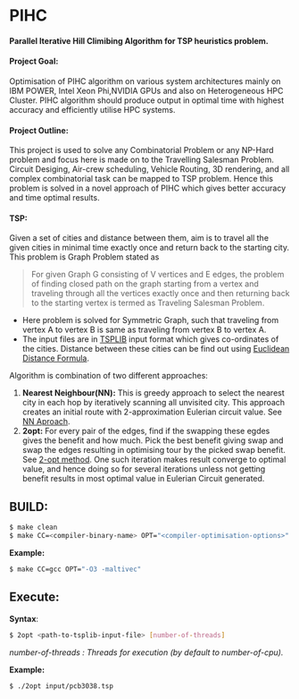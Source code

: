 
# PIHC
#### Parallel Iterative Hill Climibing Algorithm for TSP heuristics problem.

#### Project Goal:
Optimisation of PIHC algorithm on various system architectures mainly on IBM POWER, Intel Xeon Phi,NVIDIA GPUs and also on Heterogeneous HPC Cluster. PIHC algorithm should produce output in optimal time with highest accuracy and efficiently utilise HPC systems.

#### Project Outline:
This project is used to solve any Combinatorial Problem or any NP-Hard problem and focus here is made on to the Travelling Salesman Problem. Circuit Desiging, Air-crew scheduling, Vehicle Routing, 3D rendering, and all complex combinatorial task can be mapped to TSP problem. Hence this problem is solved in a novel approach of PIHC which gives better accuracy and time optimal results.

#### TSP: 
Given a set of cities and distance between them, aim is to travel all the given cities in minimal time exactly once and return back to the starting city. This problem is Graph Problem stated as 

> For given Graph G consisting of V vertices and E edges, the problem of finding closed path on the graph starting from a vertex and traveling through all the vertices exactly once and then returning back to the starting vertex is termed as Traveling Salesman Problem.

 - Here problem is solved for Symmetric Graph, such that traveling from vertex A to vertex B is same as traveling from vertex B to vertex A.
 - The input files are in [TSPLIB](https://www.iwr.uni-heidelberg.de/groups/comopt/software/TSPLIB95/) input format which gives co-ordinates of the cities. Distance between these cities can be find out using [Euclidean Distance Formula](https://en.wikipedia.org/wiki/Euclidean_distance).

Algorithm is combination of two different approaches:

 1.  **Nearest Neighbour(NN):** This is greedy approach to select the nearest city in each hop by iteratively scanning all unvisited city. This approach creates an initial route with 2-approximation Eulerian circuit value. See [NN Aproach](https://en.wikipedia.org/wiki/Nearest_neighbour_algorithm).
 2. **2opt:** For every pair of the edges, find if the swapping these egdes gives the benefit and how much. Pick the best benefit giving swap and swap the edges resulting in optimising tour by the picked swap benefit. See [2-opt method](https://en.wikipedia.org/wiki/2-opt).
One such iteration makes result converge to optimal value, and hence doing so for several iterations unless not getting benefit results in most optimal value in Eulerian Circuit generated.

## BUILD:

```sh
$ make clean 
$ make CC=<compiler-binary-name> OPT="<compiler-optimisation-options>"
```
__Example:__
```sh
$ make CC=gcc OPT="-O3 -maltivec"
```


## Execute:

**Syntax**: 
```sh
$ 2opt <path-to-tsplib-input-file> [number-of-threads]
```
_number-of-threads : Threads for execution (by default to number-of-cpu)._

**Example:** 
```sh
$ ./2opt input/pcb3038.tsp
```

